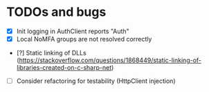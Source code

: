 # TODOs and bugs

- [x] Init logging in AuthClient reports "Auth"
- [x] Local NoMFA groups are not resolved correctly
- [?] Static linking of DLLs (https://stackoverflow.com/questions/1868449/static-linking-of-libraries-created-on-c-sharp-net)
- [ ] Consider refactoring for testability (HttpClient injection)